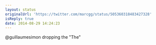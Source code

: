 ```yaml
---
layout: status
originalUrl: 'https://twitter.com/marcgg/status/505360318483427328'
isReply: true
date: 2014-08-29 14:24:23
---
```


@guillaumesimon dropping the "The"
